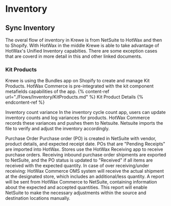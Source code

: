 # Inventory

## Sync Inventory

The overal flow of inventory in Krewe is from NetSuite to HotWax and then to Shopify. With HotWax in the middle Krewe is able to take advantage of HotWax's Unified Inventory capabities.
There are some exception cases that are coverd in more detail in this and other linked documents.

### Kit Products
Krewe is using the Bundles app on Shopify to create and manage Kit Products. HotWax Commerce is pre-integrated with the kit component metafields capabilities of the app.
{% content-ref url="./Flows/Inventory/KitProducts.md" %} Kit Product Details {% endcontent-ref %}

Inventory count variance
In the inventory cycle count app, users can update inventory counts and log variances for products. 
HotWax Commerce records these variances and pushes them to Netsuite. 
Netsuite imports the file to verify and adjust the inventory accordingly.

Purchase Order
Purchase order (PO) is created in NetSuite with vendor, product details, and expected receipt date. 
POs that are "Pending Receipts" are  imported into HotWax.
Stores use the HotWax Receiving app to receive purchase orders.
Receiving inbound purchase order shipments are exported to NetSuite, and the PO status is updated to "Received" if all items are received with the expected quantity.
In case of over receiving/under receiving:
HotWax Commerce OMS system will receive the actual shipment at the designated store, which includes an additional/less quantity. A report will be sent from HotWax Commerce to NetSuite, containing information about the expected and accepted quantities. This report will enable NetSuite to make the necessary adjustments within the source and destination locations manually.
